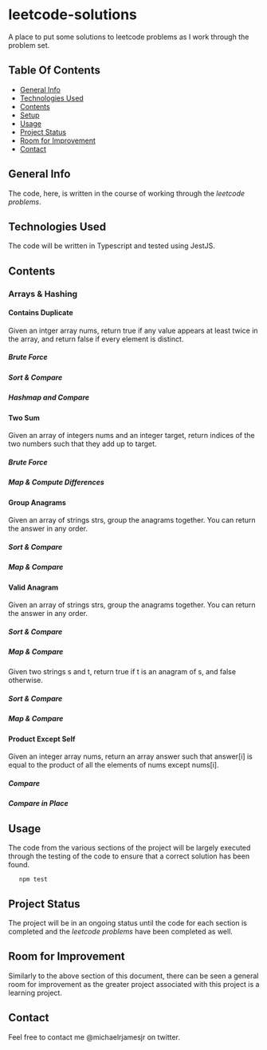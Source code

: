 # leetcode-solutions
A place to put some solutions to leetcode problems as I work through the problem set.

## Table Of Contents
* [General Info](#general-info)
* [Technologies Used](#technologies-used)
* [Contents](#contents)
* [Setup](#setup)
* [Usage](#usage)
* [Project Status](#project-status)
* [Room for Improvement](#room-for-improvement)
* [Contact](#contact)
 
## General Info
The code, here, is written in the course of working through the *leetcode problems*.
 
## Technologies Used
The code will be written in Typescript and tested using JestJS.

## Contents
### Arrays & Hashing 
#### Contains Duplicate
 Given an intger array nums, return true if any value appears at least twice in the array, and return false if every element is distinct.
##### Brute Force
##### Sort & Compare
##### Hashmap and Compare

#### Two Sum
Given an array of integers nums and an integer target, return indices of the two numbers such that they add up to target.
##### Brute Force
##### Map & Compute Differences

#### Group Anagrams
Given an array of strings strs, group the anagrams together. You can return the answer in any order.
##### Sort & Compare
##### Map & Compare 

#### Valid Anagram
Given an array of strings strs, group the anagrams together. You can return the answer in any order.
##### Sort & Compare
##### Map & Compare
Given two strings s and t, return true if t is an anagram of s, and false otherwise.
##### Sort & Compare
##### Map & Compare

#### Product Except Self
Given an integer array nums, return an array answer such that answer[i] is equal to the product of all the elements of nums except nums[i].
##### Compare 
##### Compare in Place

## Usage
The code from the various sections of the project will be largely executed through the testing of the code to ensure that a correct solution has been found.
```
   npm test
```
    
## Project Status
The project will be in an ongoing status until the code for each section is completed and the *leetcode problems* have been completed as well.
    
## Room for Improvement
Similarly to the above section of this document, there can be seen a general room for improvement as the greater project associated with this project is a learning project.
    
## Contact
Feel free to contact me @michaelrjamesjr on twitter. 
